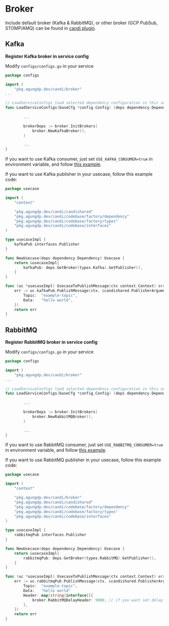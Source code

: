 # Broker

Include default broker (Kafka & RabbitMQ), or other broker (GCP PubSub, STOMP/AMQ) can be found in [candi plugin](https://github.com/agungdwiprasetyo/candi-plugin).

## Kafka

**Register Kafka broker in service config**

Modify `configs/configs.go` in your service

```go
package configs

import (
	"pkg.agungdp.dev/candi/broker"
...

// LoadServiceConfigs load selected dependency configuration in this service
func LoadServiceConfigs(baseCfg *config.Config) (deps dependency.Dependency) {
	
		...

		brokerDeps := broker.InitBrokers(
			broker.NewKafkaBroker(),
		)

		... 
}
```

If you want to use Kafka consumer, just set `USE_KAFKA_CONSUMER=true` in environment variable, and follow [this example](https://github.com/agungdwiprasetyo/candi/tree/master/codebase/app/kafka_worker).

If you want to use Kafka publisher in your usecase, follow this example code:

```go
package usecase

import (
	"context"

	"pkg.agungdp.dev/candi/candishared"
	"pkg.agungdp.dev/candi/codebase/factory/dependency"
	"pkg.agungdp.dev/candi/codebase/factory/types"
	"pkg.agungdp.dev/candi/codebase/interfaces"
)

type usecaseImpl {
	kafkaPub interfaces.Publisher
}

func NewUsecase(deps dependency.Dependency) Usecase {
	return &usecaseImpl{
		kafkaPub: deps.GetBroker(types.Kafka).GetPublisher(),
	}
}

func (uc *usecaseImpl) UsecaseToPublishMessage(ctx context.Context) error {
	err := uc.kafkaPub.PublishMessage(ctx, &candishared.PublisherArgument{
		Topic:  "example-topic",
		Data:   "hello world",
	})
	return err
}
```

## RabbitMQ

**Register RabbitMQ broker in service config**

Modify `configs/configs.go` in your service

```go
package configs

import (
	"pkg.agungdp.dev/candi/broker"
...

// LoadServiceConfigs load selected dependency configuration in this service
func LoadServiceConfigs(baseCfg *config.Config) (deps dependency.Dependency) {
	
		...

		brokerDeps := broker.InitBrokers(
			broker.NewRabbitMQBroker(),
		)

		... 
}
```

If you want to use RabbitMQ consumer, just set `USE_RABBITMQ_CONSUMER=true` in environment variable, and follow [this example](https://github.com/agungdwiprasetyo/candi/tree/master/codebase/app/rabbitmq_worker).

If you want to use RabbitMQ publisher in your usecase, follow this example code:

```go
package usecase

import (
	"context"

	"pkg.agungdp.dev/candi/broker"
	"pkg.agungdp.dev/candi/candishared"
	"pkg.agungdp.dev/candi/codebase/factory/dependency"
	"pkg.agungdp.dev/candi/codebase/factory/types"
	"pkg.agungdp.dev/candi/codebase/interfaces"
)

type usecaseImpl {
	rabbitmqPub interfaces.Publisher
}

func NewUsecase(deps dependency.Dependency) Usecase {
	return &usecaseImpl{
		rabbitmqPub: deps.GetBroker(types.RabbitMQ).GetPublisher(),
	}
}

func (uc *usecaseImpl) UsecaseToPublishMessage(ctx context.Context) error {
	err := uc.rabbitmqPub.PublishMessage(ctx, &candishared.PublisherArgument{
		Topic:  "example-topic",
		Data:   "hello world"
		Header: map[string]interface{}{
			broker.RabbitMQDelayHeader: 5000, // if you want set delay consume your message by active consumer for 5 seconds
		},
	})
	return err
}
```
